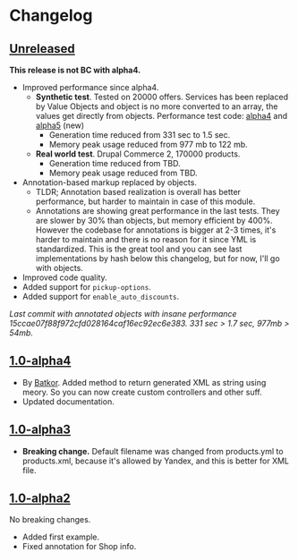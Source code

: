 # Changelog

## [Unreleased][unreleased]

**This release is not BC with alpha4.**

- Improved performance since alpha4.
  - **Synthetic test**. Tested on 20000 offers. Services has been replaced by Value Objects and object is no more converted to an array, the values get directly from objects. Performance test code: [alpha4](https://pastebin.com/VyDkvtLn) and [alpha5](https://pastebin.com/Le1L9WZk) (new)
    * Generation time reduced from 331 sec to 1.5 sec.
    * Memory peak usage reduced from 977 mb to 122 mb.
  - **Real world test**. Drupal Commerce 2, 170000 products.
    * Generation time reduced from TBD.
    * Memory peak usage reduced from TBD.
- Annotation-based markup replaced by objects.
  - TLDR; Annotation based realization is overall has better performance, but harder to maintain in case of this module.
  - Annotations are showing great performance in the last tests. They are slower by 30% than objects, but memory efficient by 400%. However the codebase for annotations is bigger at 2-3 times, it's harder to maintain and there is no reason for it since YML is standardized. This is the great tool and you can see last implementations by hash below this changelog, but for now, I'll go with objects.
- Improved code quality.
- Added support for `pickup-options`.
- Added support for `enable_auto_discounts`.

_Last commit with annotated objects with insane performance 15ccae07f88f972cfd028164caf16ec92ec6e383. 331 sec > 1.7 sec, 977mb > 54mb._

## [1.0-alpha4]

- By [Batkor](https://github.com/Niklan/yandex_yml/issues/1). Added method to return generated XML as string using meory. So you can now create custom controllers and other suff.
- Updated documentation.

## [1.0-alpha3]

- **Breaking change.** Default filename was changed from products.yml to products.xml, because it's allowed by Yandex, and this is better for XML file.

## [1.0-alpha2]

No breaking changes.

- Added first example.
- Fixed annotation for Shop info.


[unreleased]: https://github.com/Niklan/yandex_yml/compare/8.x-1.0-alpha4...HEAD
[1.0-alpha4]: https://github.com/Niklan/yandex_yml/compare/8.x-1.0-alpha3...8.x-1.0-alpha4
[1.0-alpha3]: https://github.com/Niklan/yandex_yml/compare/8.x-1.0-alpha1...8.x-1.0-alpha3
[1.0-alpha2]: https://github.com/Niklan/yandex_yml/compare/8.x-1.0-alpha1...8.x-1.0-alpha2